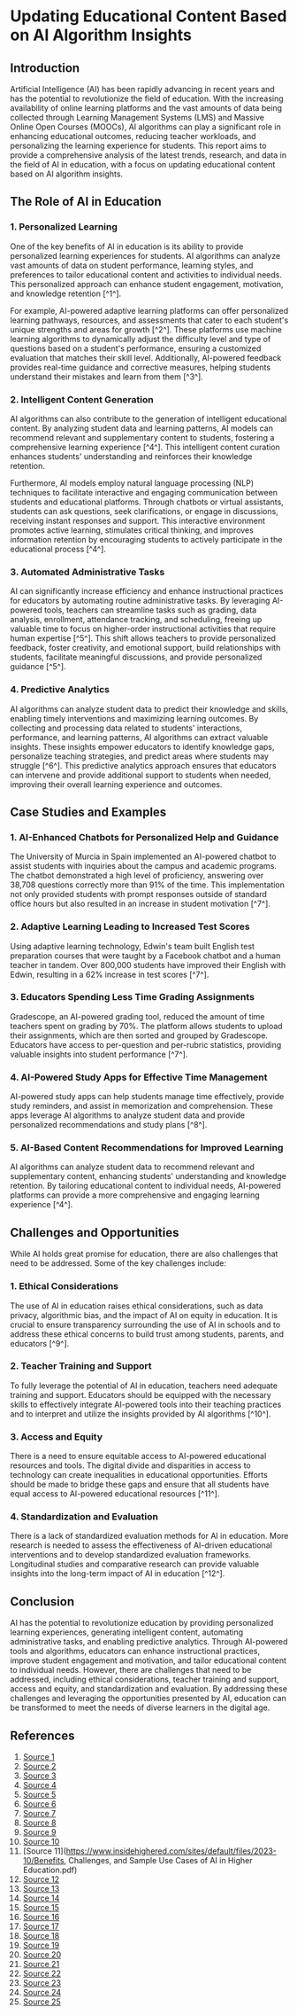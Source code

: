 # **Updating Educational Content Based on AI Algorithm Insights**

## Introduction

Artificial Intelligence (AI) has been rapidly advancing in recent years and has the potential to revolutionize the field of education. With the increasing availability of online learning platforms and the vast amounts of data being collected through Learning Management Systems (LMS) and Massive Online Open Courses (MOOCs), AI algorithms can play a significant role in enhancing educational outcomes, reducing teacher workloads, and personalizing the learning experience for students. This report aims to provide a comprehensive analysis of the latest trends, research, and data in the field of AI in education, with a focus on updating educational content based on AI algorithm insights.

## The Role of AI in Education

### 1. Personalized Learning

One of the key benefits of AI in education is its ability to provide personalized learning experiences for students. AI algorithms can analyze vast amounts of data on student performance, learning styles, and preferences to tailor educational content and activities to individual needs. This personalized approach can enhance student engagement, motivation, and knowledge retention [^1^].

For example, AI-powered adaptive learning platforms can offer personalized learning pathways, resources, and assessments that cater to each student's unique strengths and areas for growth [^2^]. These platforms use machine learning algorithms to dynamically adjust the difficulty level and type of questions based on a student's performance, ensuring a customized evaluation that matches their skill level. Additionally, AI-powered feedback provides real-time guidance and corrective measures, helping students understand their mistakes and learn from them [^3^].

### 2. Intelligent Content Generation

AI algorithms can also contribute to the generation of intelligent educational content. By analyzing student data and learning patterns, AI models can recommend relevant and supplementary content to students, fostering a comprehensive learning experience [^4^]. This intelligent content curation enhances students' understanding and reinforces their knowledge retention.

Furthermore, AI models employ natural language processing (NLP) techniques to facilitate interactive and engaging communication between students and educational platforms. Through chatbots or virtual assistants, students can ask questions, seek clarifications, or engage in discussions, receiving instant responses and support. This interactive environment promotes active learning, stimulates critical thinking, and improves information retention by encouraging students to actively participate in the educational process [^4^].

### 3. Automated Administrative Tasks

AI can significantly increase efficiency and enhance instructional practices for educators by automating routine administrative tasks. By leveraging AI-powered tools, teachers can streamline tasks such as grading, data analysis, enrollment, attendance tracking, and scheduling, freeing up valuable time to focus on higher-order instructional activities that require human expertise [^5^]. This shift allows teachers to provide personalized feedback, foster creativity, and emotional support, build relationships with students, facilitate meaningful discussions, and provide personalized guidance [^5^].

### 4. Predictive Analytics

AI algorithms can analyze student data to predict their knowledge and skills, enabling timely interventions and maximizing learning outcomes. By collecting and processing data related to students' interactions, performance, and learning patterns, AI algorithms can extract valuable insights. These insights empower educators to identify knowledge gaps, personalize teaching strategies, and predict areas where students may struggle [^6^]. This predictive analytics approach ensures that educators can intervene and provide additional support to students when needed, improving their overall learning experience and outcomes.

## Case Studies and Examples

### 1. AI-Enhanced Chatbots for Personalized Help and Guidance

The University of Murcia in Spain implemented an AI-powered chatbot to assist students with inquiries about the campus and academic programs. The chatbot demonstrated a high level of proficiency, answering over 38,708 questions correctly more than 91% of the time. This implementation not only provided students with prompt responses outside of standard office hours but also resulted in an increase in student motivation [^7^].

### 2. Adaptive Learning Leading to Increased Test Scores

Using adaptive learning technology, Edwin's team built English test preparation courses that were taught by a Facebook chatbot and a human teacher in tandem. Over 800,000 students have improved their English with Edwin, resulting in a 62% increase in test scores [^7^].

### 3. Educators Spending Less Time Grading Assignments

Gradescope, an AI-powered grading tool, reduced the amount of time teachers spent on grading by 70%. The platform allows students to upload their assignments, which are then sorted and grouped by Gradescope. Educators have access to per-question and per-rubric statistics, providing valuable insights into student performance [^7^].

### 4. AI-Powered Study Apps for Effective Time Management

AI-powered study apps can help students manage time effectively, provide study reminders, and assist in memorization and comprehension. These apps leverage AI algorithms to analyze student data and provide personalized recommendations and study plans [^8^].

### 5. AI-Based Content Recommendations for Improved Learning

AI algorithms can analyze student data to recommend relevant and supplementary content, enhancing students' understanding and knowledge retention. By tailoring educational content to individual needs, AI-powered platforms can provide a more comprehensive and engaging learning experience [^4^].

## Challenges and Opportunities

While AI holds great promise for education, there are also challenges that need to be addressed. Some of the key challenges include:

### 1. Ethical Considerations

The use of AI in education raises ethical considerations, such as data privacy, algorithmic bias, and the impact of AI on equity in education. It is crucial to ensure transparency surrounding the use of AI in schools and to address these ethical concerns to build trust among students, parents, and educators [^9^].

### 2. Teacher Training and Support

To fully leverage the potential of AI in education, teachers need adequate training and support. Educators should be equipped with the necessary skills to effectively integrate AI-powered tools into their teaching practices and to interpret and utilize the insights provided by AI algorithms [^10^].

### 3. Access and Equity

There is a need to ensure equitable access to AI-powered educational resources and tools. The digital divide and disparities in access to technology can create inequalities in educational opportunities. Efforts should be made to bridge these gaps and ensure that all students have equal access to AI-powered educational resources [^11^].

### 4. Standardization and Evaluation

There is a lack of standardized evaluation methods for AI in education. More research is needed to assess the effectiveness of AI-driven educational interventions and to develop standardized evaluation frameworks. Longitudinal studies and comparative research can provide valuable insights into the long-term impact of AI in education [^12^].

## Conclusion

AI has the potential to revolutionize education by providing personalized learning experiences, generating intelligent content, automating administrative tasks, and enabling predictive analytics. Through AI-powered tools and algorithms, educators can enhance instructional practices, improve student engagement and motivation, and tailor educational content to individual needs. However, there are challenges that need to be addressed, including ethical considerations, teacher training and support, access and equity, and standardization and evaluation. By addressing these challenges and leveraging the opportunities presented by AI, education can be transformed to meet the needs of diverse learners in the digital age.

## References

1. [Source 1](https://link.springer.com/article/10.1007/s43681-021-00074-z)
2. [Source 2](https://www.sciencedirect.com/science/article/pii/S2666920X22000650)
3. [Source 3](https://link.springer.com/article/10.1007/s43681-021-00074-z)
4. [Source 4](https://www.sciencedirect.com/science/article/pii/S2666920X21000199)
5. [Source 5](https://www.tandfonline.com/doi/full/10.1080/2331186X.2023.2293431)
6. [Source 6](https://link.springer.com/article/10.1007/s43681-021-00074-z)
7. [Source 7](https://axonpark.com/how-effective-is-ai-in-education-10-case-studies-and-examples/)
8. [Source 8](https://slejournal.springeropen.com/articles/10.1186/s40561-023-00286-2)
9. [Source 9](https://www.tandfonline.com/doi/full/10.1080/2331186X.2023.2293431)
10. [Source 10](https://slejournal.springeropen.com/articles/10.1186/s40561-023-00286-2)
11. [Source 11](https://www.insidehighered.com/sites/default/files/2023-10/Benefits, Challenges, and Sample Use Cases of AI in Higher Education.pdf)
12. [Source 12](https://www.sciencedirect.com/science/article/pii/S2666920X24000122)
13. [Source 13](https://www.sciencedirect.com/science/article/pii/S2666920X24000122)
14. [Source 14](https://www.sciencedirect.com/science/article/pii/S2666920X23000747)
15. [Source 15](https://www.sciencedirect.com/science/article/pii/S2666920X23000747)
16. [Source 16](https://www.sciencedirect.com/science/article/pii/S2666920X23000747)
17. [Source 17](https://www.sciencedirect.com/science/article/pii/S2666920X24000122)
18. [Source 18](https://www.odu.edu/facultydevelopment/ai-content-generation-tools-teaching-learning-and-research)
19. [Source 19](https://link.springer.com/chapter/10.1007/978-981-99-7947-9_14)
20. [Source 20](https://www.odu.edu/facultydevelopment/ai-content-generation-tools-teaching-learning-and-research)
21. [Source 21](https://elearning.adobe.com/2023/07/revolutionizing-education-how-ai-models-enhance-elearning-for-optimal-knowledge-retention/)
22. [Source 22](https://elearning.adobe.com/2023/07/revolutionizing-education-how-ai-models-enhance-elearning-for-optimal-knowledge-retention/)
23. [Source 23](https://elearning.adobe.com/2023/07/revolutionizing-education-how-ai-models-enhance-elearning-for-optimal-knowledge-retention/)
24. [Source 24](https://elearning.adobe.com/2023/07/revolutionizing-education-how-ai-models-enhance-elearning-for-optimal-knowledge-retention/)
25. [Source 25](https://www.tandfonline.com/doi/full/10.1080/2331186X.2023.2293431)